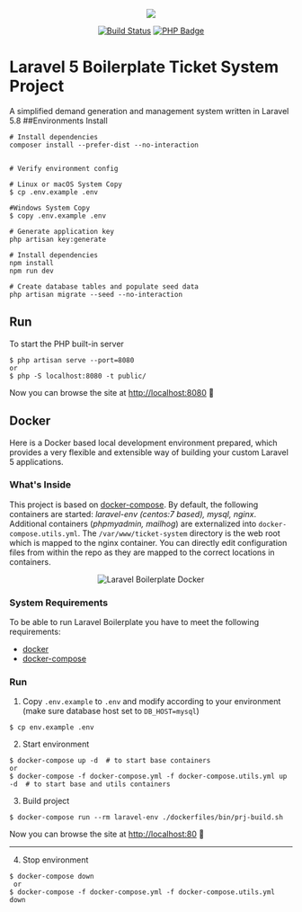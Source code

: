 <p align="center"><img src="https://laravel.com/assets/img/components/logo-laravel.svg"></p>

<p align="center">
<a href="https://travis-ci.org/Labs64/laravel-boilerplate"><img src="https://travis-ci.org/Labs64/laravel-boilerplate.svg" alt="Build Status"></a>
<a href="https://github.com/Labs64/laravel-boilerplate/blob/master/composer.json"><img src="https://img.shields.io/badge/php-%3E%3D%207.2-8892BF.svg" alt="PHP Badge"></a>
</p>

# Laravel 5 Boilerplate Ticket System Project

A simplified demand generation and management system written in Laravel 5.8
##Environments Install
```
# Install dependencies
composer install --prefer-dist --no-interaction


# Verify environment config

# Linux or macOS System Copy
$ cp .env.example .env

#Windows System Copy
$ copy .env.example .env

# Generate application key
php artisan key:generate

# Install dependencies
npm install
npm run dev

# Create database tables and populate seed data
php artisan migrate --seed --no-interaction
```
## Run

To start the PHP built-in server
```
$ php artisan serve --port=8080
or
$ php -S localhost:8080 -t public/
```

Now you can browse the site at [http://localhost:8080](http://localhost:8080)  🙌

## Docker

Here is a Docker based local development environment prepared, which provides a very flexible and extensible way of building your custom Laravel 5 applications.

### What's Inside
This project is based on [docker-compose](https://docs.docker.com/compose/). By default, the following containers are started: _laravel-env (centos:7 based), mysql, nginx_. Additional containers (_phpmyadmin, mailhog_) are externalized into `docker-compose.utils.yml`. The `/var/www/ticket-system` directory is the web root which is mapped to the nginx container.
You can directly edit configuration files from within the repo as they are mapped to the correct locations in containers.

<p align="center"><img src="https://raw.githubusercontent.com/Labs64/laravel-boilerplate/master/dockerfiles/img/laravel-boilerplate-docker.png" alt="Laravel Boilerplate Docker"></p>

### System Requirements
To be able to run Laravel Boilerplate you have to meet the following requirements:
* [docker](https://www.docker.com)
* [docker-compose](https://docs.docker.com/compose/)

### Run

1. Copy `.env.example` to `.env` and modify according to your environment (make sure database host set to `DB_HOST=mysql`)
```
$ cp env.example .env
```

2. Start environment
```
$ docker-compose up -d  # to start base containers
or
$ docker-compose -f docker-compose.yml -f docker-compose.utils.yml up -d  # to start base and utils containers
```

3. Build project
```
$ docker-compose run --rm laravel-env ./dockerfiles/bin/prj-build.sh
```

Now you can browse the site at [http://localhost:80](http://localhost:80)  🙌

---

4. Stop environment
```
$ docker-compose down
 or
$ docker-compose -f docker-compose.yml -f docker-compose.utils.yml down
```